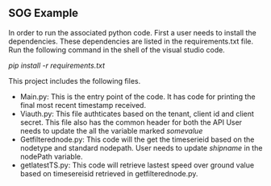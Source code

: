 SOG Example
----------

In order to run the associated python code. 
First a user needs to install the dependencies. These dependencies are listed in the requirements.txt file. Run the following command in the shell of the visual studio code. 

*pip install -r requirements.txt*

This project includes the following files. 

* Main.py: This is the entry point of the code. It has code for printing the final most recent timestamp received.
* Viauth.py: This file authticates based on the tenant, client id and client secret. This file also has the common header for both the API
User needs to update the all the variable marked *somevalue*
* Getfilterednode.py: This code will the get the timeserieid based on the nodetype and standard nodepath. 
User needs to update *shipname* in the nodePath variable.
* getlatestTS.py: This code will retrieve lastest speed over ground value based on timesereisid retrieved in getfilterednode.py. 
